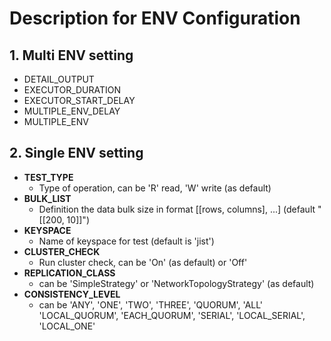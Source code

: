 # Description for ENV Configuration

## 1. Multi ENV setting

 - DETAIL_OUTPUT 
 - EXECUTOR_DURATION 
 - EXECUTOR_START_DELAY 
 - MULTIPLE_ENV_DELAY 
 - MULTIPLE_ENV

## 2. Single ENV setting

 - **TEST_TYPE**
   - Type of operation, can be 'R' read, 'W' write (as default) 
 - **BULK_LIST**
   - Definition the data bulk size in format [[rows, columns], ...] (default "[[200, 10]]")
 - **KEYSPACE**
   - Name of keyspace for test (default is 'jist')
 - **CLUSTER_CHECK**
   - Run cluster check, can be 'On' (as default) or 'Off' 
 - **REPLICATION_CLASS**
   - can be 'SimpleStrategy' or 'NetworkTopologyStrategy' (as default)
 - **CONSISTENCY_LEVEL**
   - can be 'ANY', 'ONE', 'TWO', 'THREE', 'QUORUM', 'ALL'
      'LOCAL_QUORUM', 'EACH_QUORUM', 'SERIAL', 'LOCAL_SERIAL', 'LOCAL_ONE'
